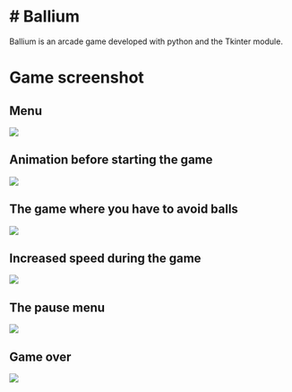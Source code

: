 # # Ballium

Ballium is an arcade game developed with python and the Tkinter module.

# Game screenshot

## Menu
![](https://github.com/ronanren/Projet-Python/blob/master/Images/Screenshot_2.png)

## Animation before starting the game
![](https://github.com/ronanren/Projet-Python/blob/master/Images/Screenshot_3.png)

## The game where you have to avoid balls
![](https://github.com/ronanren/Projet-Python/blob/master/Images/Screenshot_4.png)

## Increased speed during the game
![](https://github.com/ronanren/Projet-Python/blob/master/Images/Screenshot_5.png)

## The pause menu
![](https://github.com/ronanren/Projet-Python/blob/master/Images/Screenshot_6.png)

## Game over
![](https://github.com/ronanren/Projet-Python/blob/master/Images/Screenshot_7.png)